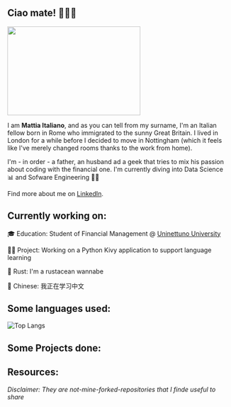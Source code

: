 ## Ciao mate! 💂‍♂️🤌

<img src="https://github.com/mattiaitaliano/mattiaitaliano/assets/102301489/3a650202-69fd-4ef2-85fe-45cf96a3bd83"  width="300" height="200"/>



I am **Mattia Italiano**, and as you can tell from my surname, I'm an Italian  fellow born in Rome who immigrated to the sunny Great Britain. I lived in London for a while before I decided to move in Nottingham (which it feels like I've merely changed rooms thanks to the work from home).

I'm - in order - a father, an husband ad a geek that tries to mix his passion about coding with the financial one. I'm currently diving into Data Science 📊 and Sofware Engineering 🧑‍💻

Find more about me on [LinkedIn](https://www.linkedin.com/in/mattiaitaliano/).

## Currently working on:

🎓 Education: Student of Financial Management @ [Uninettuno University](https://www.uninettunouniversity.net/en/default.aspx)

🧑‍💻 Project: Working on a Python Kivy application to support language learning

🦀 Rust: I'm a rustacean wannabe

🐉 Chinese: 我正在学习中文


## Some languages used:

![Top Langs](https://github-readme-stats.vercel.app/api/top-langs/?username=mattiaitaliano&layout=donut-vertical)

## Some Projects done:

## Resources:

_Disclaimer: They are not-mine-forked-repositories that I finde useful to share_
